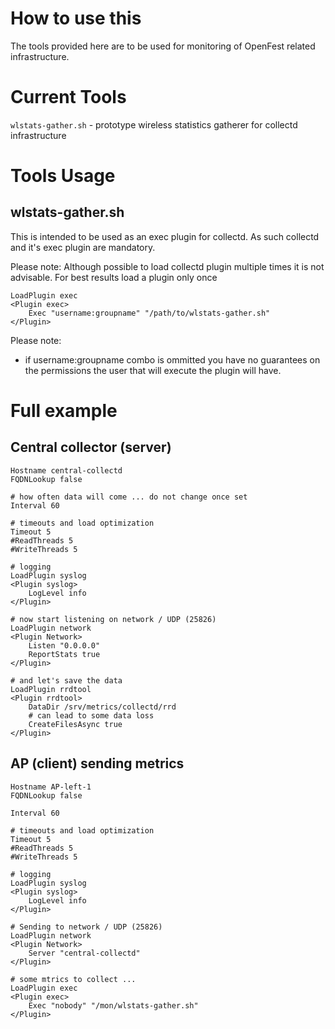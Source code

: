 How to use this
===============

The tools provided here are to be used for monitoring of OpenFest related infrastructure.

Current Tools
=============
`wlstats-gather.sh` - prototype wireless statistics gatherer for collectd infrastructure

Tools Usage
===========

wlstats-gather.sh
-----------------
This is intended to be used as an exec plugin for collectd. As such collectd and it's exec plugin are mandatory.

Please note: Although possible to load collectd plugin multiple times it is not advisable. For best results load a plugin only once

```
LoadPlugin exec
<Plugin exec>
	Exec "username:groupname" "/path/to/wlstats-gather.sh"
</Plugin>
```

Please note:
 * if username:groupname combo is ommitted you have no guarantees on the permissions the user that will execute the plugin will have.

Full example
============
Central collector (server)
--------------------------

```
Hostname central-collectd
FQDNLookup false

# how often data will come ... do not change once set
Interval 60

# timeouts and load optimization
Timeout 5
#ReadThreads 5
#WriteThreads 5

# logging
LoadPlugin syslog
<Plugin syslog>
	LogLevel info
</Plugin>

# now start listening on network / UDP (25826)
LoadPlugin network
<Plugin Network>
	Listen "0.0.0.0"
	ReportStats true
</Plugin>

# and let's save the data
LoadPlugin rrdtool
<Plugin rrdtool>
	DataDir /srv/metrics/collectd/rrd
	# can lead to some data loss
	CreateFilesAsync true
</Plugin>
```

AP (client) sending metrics
---------------------------

```
Hostname AP-left-1
FQDNLookup false

Interval 60

# timeouts and load optimization
Timeout 5
#ReadThreads 5
#WriteThreads 5

# logging
LoadPlugin syslog
<Plugin syslog>
	LogLevel info
</Plugin>

# Sending to network / UDP (25826)
LoadPlugin network
<Plugin Network>
	Server "central-collectd"
</Plugin>

# some mtrics to collect ...
LoadPlugin exec
<Plugin exec>
	Exec "nobody" "/mon/wlstats-gather.sh"
</Plugin>
```
